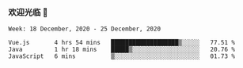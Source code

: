 ### 欢迎光临 👋

<!--
**lianganqing/lianganqing** is a ✨ _special_ ✨ repository because its `README.md` (this file) appears on your GitHub profile.

Here are some ideas to get you started:

- 🔭 I’m currently working on ...
- 🌱 I’m currently learning ...
- 👯 I’m looking to collaborate on ...
- 🤔 I’m looking for help with ...
- 💬 Ask me about ...
- 📫 How to reach me: ...
- 😄 Pronouns: ...
- ⚡ Fun fact: ...
-->
<!--START_SECTION:waka-->
```text
Week: 18 December, 2020 - 25 December, 2020

Vue.js       4 hrs 54 mins   ███████████████████▒░░░░░   77.51 % 
Java         1 hr 18 mins    █████▒░░░░░░░░░░░░░░░░░░░   20.76 % 
JavaScript   6 mins          ▒░░░░░░░░░░░░░░░░░░░░░░░░   01.73 % 
```
<!--END_SECTION:waka-->

